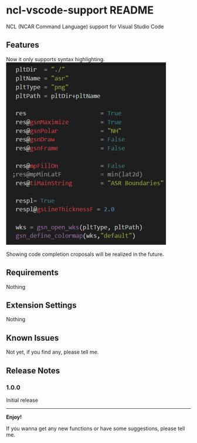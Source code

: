 # ncl-vscode-support README

NCL (NCAR Command Language) support for Visual Studio Code

## Features

Now it only supports syntax highlighting.</br>
![Syntax Highlighting](images/SyntaxHighlighting.png "Syntax Highlighting")

Showing code completion croposals will be realized in the future.

## Requirements

Nothing

## Extension Settings

Nothing

## Known Issues

Not yet, if you find any, please tell me.

## Release Notes

### 1.0.0

Initial release

-----------------------------------------------------------------------------------------------------------

**Enjoy!**

If you wanna get any new functions or have some suggestions, please tell me.